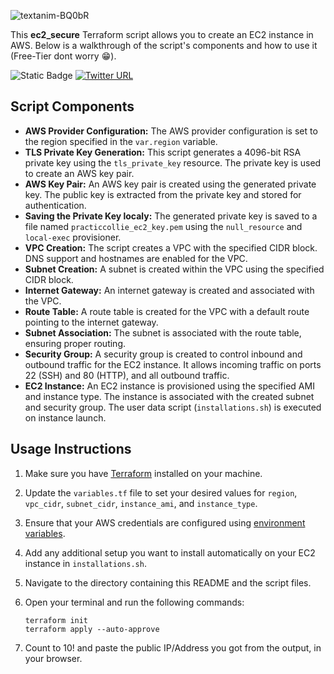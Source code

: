 ![textanim-BQ0bR](https://github.com/practiccollie/ec2_secure/assets/97513174/3ff4ab6b-e647-440f-97c6-d6dc5b864ded)


This **ec2_secure** Terraform script allows you to create an EC2 instance in AWS. Below is a walkthrough of the script's components and how to use it (Free-Tier dont worry :grin:).

![Static Badge](https://img.shields.io/badge/Terraform-awscli-blue)
[![Twitter URL](https://img.shields.io/twitter/url/https/twitter.com/practiccollie?style=social)](https://twitter.com/practiccollie)




## Script Components

- **AWS Provider Configuration:** The AWS provider configuration is set to the region specified in the `var.region` variable.
- **TLS Private Key Generation:** This script generates a 4096-bit RSA private key using the `tls_private_key` resource. The private key is used to create an AWS key pair.
- **AWS Key Pair:** An AWS key pair is created using the generated private key. The public key is extracted from the private key and stored for authentication.
- **Saving the Private Key localy:** The generated private key is saved to a file named `practiccollie_ec2_key.pem` using the `null_resource` and `local-exec` provisioner.
- **VPC Creation:** The script creates a VPC with the specified CIDR block. DNS support and hostnames are enabled for the VPC.
- **Subnet Creation:** A subnet is created within the VPC using the specified CIDR block.
- **Internet Gateway:** An internet gateway is created and associated with the VPC.
- **Route Table:** A route table is created for the VPC with a default route pointing to the internet gateway.
- **Subnet Association:** The subnet is associated with the route table, ensuring proper routing.
- **Security Group:** A security group is created to control inbound and outbound traffic for the EC2 instance. It allows incoming traffic on ports 22 (SSH) and 80 (HTTP), and all outbound traffic.
- **EC2 Instance:** An EC2 instance is provisioned using the specified AMI and instance type. The instance is associated with the created subnet and security group. The user data script (`installations.sh`) is executed on instance launch.

## Usage Instructions

1. Make sure you have [Terraform](https://www.terraform.io/downloads.html) installed on your machine.
2. Update the `variables.tf` file to set your desired values for `region`, `vpc_cidr`, `subnet_cidr`, `instance_ami`, and `instance_type`.
3. Ensure that your AWS credentials are configured using [environment variables](https://docs.aws.amazon.com/cli/latest/userguide/cli-configure-envvars.html).
4. Add any additional setup you want to install automatically on your EC2 instance in `installations.sh`.
5. Navigate to the directory containing this README and the script files.
6. Open your terminal and run the following commands:
   
   ```
   terraform init
   terraform apply --auto-approve
   ```
7. Count to 10! and paste the public IP/Address you got from the output, in your browser.
